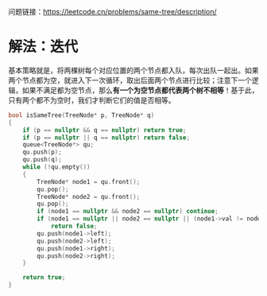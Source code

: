 问题链接：https://leetcode.cn/problems/same-tree/description/

# 解法：迭代

基本策略就是，将两棵树每个对应位置的两个节点都入队，每次出队一起出。如果两个节点都为空，就进入下一次循环，取出后面两个节点进行比较；注意下一个逻辑，如果不满足都为空节点，那么**有一个为空节点都代表两个树不相等**！基于此，只有两个都不为空时，我们才判断它们的值是否相等。

```cpp
bool isSameTree(TreeNode* p, TreeNode* q)
{
    if (p == nullptr && q == nullptr) return true;
    if (p == nullptr || q == nullptr) return false;
    queue<TreeNode*> qu;
    qu.push(p);
    qu.push(q);
    while (!qu.empty())
    {
        TreeNode* node1 = qu.front();
        qu.pop();
        TreeNode* node2 = qu.front();
        qu.pop();
        if (node1 == nullptr && node2 == nullptr) continue;
        if (node1 == nullptr || node2 == nullptr || (node1->val != node2->val))	// 很关键的一步逻辑
            return false;
        qu.push(node1->left);
        qu.push(node2->left);
        qu.push(node1->right);
        qu.push(node2->right);
    }

    return true;
}
```

